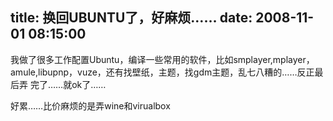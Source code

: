 title: 换回UBUNTU了，好麻烦……
date: 2008-11-01 08:15:00
---

我做了很多工作配置Ubuntu，编译一些常用的软件，比如smplayer,mplayer，
amule,libupnp，vuze，还有找壁纸，主题，找gdm主题，乱七八糟的……反正最后弄
完了……就ok了……

好累……比价麻烦的是弄wine和virualbox